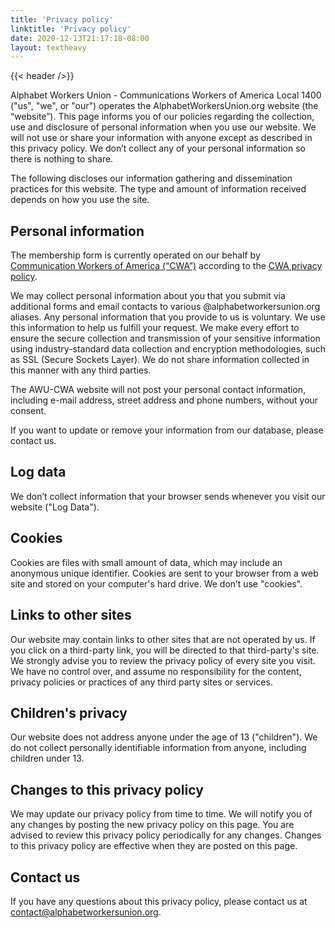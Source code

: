```yaml
---
title: 'Privacy policy'
linktitle: 'Privacy policy'
date: 2020-12-13T21:17:18-08:00
layout: textheavy
---
```


{{< header />}}

Alphabet Workers Union - Communications Workers of America Local 1400 ("us", "we", or "our") operates the AlphabetWorkersUnion.org website (the “website”). This page informs you of our policies regarding the collection, use and disclosure of personal information when you use our website. We will not use or share your information with anyone except as described in this privacy policy. We don’t collect any of your personal information so there is nothing to share.

The following discloses our information gathering and dissemination practices for this website. The type and amount of information received depends on how you use the site.

## Personal information

The membership form is currently operated on our behalf by [Communication Workers of America (“CWA”)](https://cwa-union.org/) according to the [CWA privacy policy](https://cwa-union.org/pages/privacy_policy).

We may collect personal information about you that you submit via additional forms and email contacts to various @alphabetworkersunion.org aliases. Any personal information that you provide to us is voluntary. We use this information to help us fulfill your request. We make every effort to ensure the secure collection and transmission of your sensitive information using industry-standard data collection and encryption methodologies, such as SSL (Secure Sockets Layer). We do not share information collected in this manner with any third parties.

The AWU-CWA website will not post your personal contact information, including e-mail address, street address and phone numbers, without your consent.

If you want to update or remove your information from our database, please contact us.

## Log data

We don’t collect information that your browser sends whenever you visit our website ("Log Data").

## Cookies

Cookies are files with small amount of data, which may include an anonymous unique identifier. Cookies are sent to your browser from a web site and stored on your computer's hard drive. We don’t use "cookies".

## Links to other sites

Our website may contain links to other sites that are not operated by us. If you click on a third-party link, you will be directed to that third-party's site. We strongly advise you to review the privacy policy of every site you visit. We have no control over, and assume no responsibility for the content, privacy policies or practices of any third party sites or services.

## Children's privacy

Our website does not address anyone under the age of 13 ("children"). We do not collect personally identifiable information from anyone, including children under 13.

## Changes to this privacy policy

We may update our privacy policy from time to time. We will notify you of any changes by posting the new privacy policy on this page. You are advised to review this privacy policy periodically for any changes. Changes to this privacy policy are effective when they are posted on this page.

## Contact us

If you have any questions about this privacy policy, please contact us at contact@alphabetworkersunion.org.

